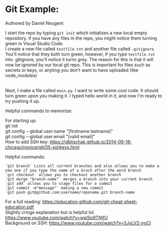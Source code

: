 # Git Example:

Authored by Daniel Neugent

I start the repo by typing `git init` which initializes a new local empty repository. if you have any files in the repo, you might notice them turning green in Visual Studio Code. <br>
I create a new file called `testfile.txt` and another file called `.gitignore`. You'll notice that they both turn green, however, if you type `testfile.txt` into .gitignore, you'll notice it turns grey. The reason for this is that it will now be ignored by our local git repo. This is important for files such as secrets or keys, or anyting you don't want to have uploaded (like node_modules)<br><br>

Next, I make a file called `main.py`. I want to write some cool code. It should turn green upon you making it. I typed hello world in it, and now I'm ready to try pushing it up.


Helpful commands to memorize:

For starting up:<br>
    git init<br>
    git config --global user.name "[firstname lastname]"<br>
    git config --global user.email "[valid email]"<br>
    How to add SSH key: https://jdblischak.github.io/2014-09-18-chicago/novice/git/05-sshkeys.html

Helpful commands:

    `git branch` Lists all current branches and also allows you to make a new one if you type the name of a brach after the word branch
    `git checkout` allows you to checkout another branch
    `git merge "branch-name"` merges a branch into your current branch
    `git add` allows you to stage files for a commit
    `git commit -m"message"` making a new commit
    `git push git@github.com:username/reponame.git branch-name


For a full reading: https://education.github.com/git-cheat-sheet-education.pdf<br>
Slightly cringe explanation but is helpful lol: https://www.youtube.com/watch?v=wpISo9TNjfU<br>
Background on SSH: https://www.youtube.com/watch?v=5JvLV2-ngCI<br>


